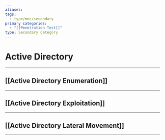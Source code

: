 ```yaml
---
aliases:
tags:
  - type/moc/secondary
primary categories:
  - "[[Penetration Test]]"
type: Secondary Category
---
```

# Active Directory

***

## [[Active Directory Enumeration]]


***

## [[Active Directory Exploitation]]


***

## [[Active Directory Lateral Movement]]


***
